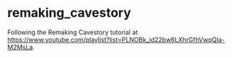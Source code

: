 # remaking_cavestory
Following the Remaking Cavestory tutorial at https://www.youtube.com/playlist?list=PLNOBk_id22bw6LXhrGfhVwqQIa-M2MsLa. 
